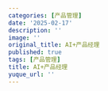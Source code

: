 ```yaml
---
categories: [产品管理]
date: '2025-02-17'
description: ''
image: ''
original_title: AI+产品经理
published: true
tags: [产品管理]
title: AI+产品经理
yuque_url: ''
---
```

